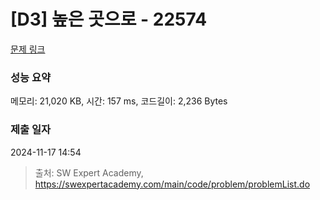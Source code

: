 # [D3] 높은 곳으로 - 22574 

[문제 링크](https://swexpertacademy.com/main/code/problem/problemDetail.do?contestProbId=AZIieDaq5AEDFAXd) 

### 성능 요약

메모리: 21,020 KB, 시간: 157 ms, 코드길이: 2,236 Bytes

### 제출 일자

2024-11-17 14:54



> 출처: SW Expert Academy, https://swexpertacademy.com/main/code/problem/problemList.do